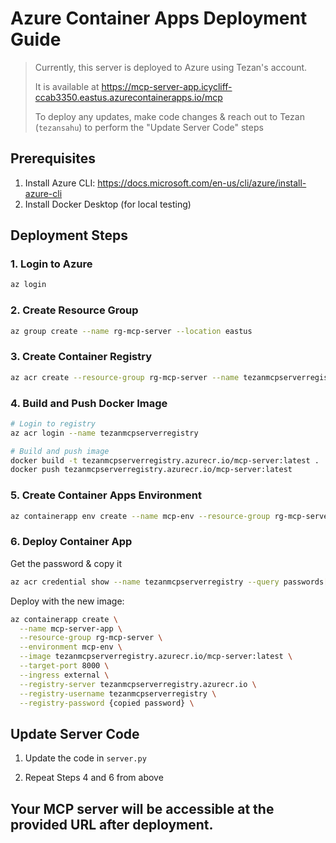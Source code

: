 # Azure Container Apps Deployment Guide

> Currently, this server is deployed to Azure using Tezan's account. 
>
> It is available at https://mcp-server-app.icycliff-ccab3350.eastus.azurecontainerapps.io/mcp
>
> To deploy any updates, make code changes & reach out to Tezan (`tezansahu`) to perform the "Update Server Code" steps

## Prerequisites
1. Install Azure CLI: https://docs.microsoft.com/en-us/cli/azure/install-azure-cli
2. Install Docker Desktop (for local testing)

## Deployment Steps

### 1. Login to Azure
```bash
az login
```

### 2. Create Resource Group
```bash
az group create --name rg-mcp-server --location eastus
```

### 3. Create Container Registry
```bash
az acr create --resource-group rg-mcp-server --name tezanmcpserverregistry --sku Basic --admin-enabled true
```

### 4. Build and Push Docker Image
```bash
# Login to registry
az acr login --name tezanmcpserverregistry

# Build and push image
docker build -t tezanmcpserverregistry.azurecr.io/mcp-server:latest .
docker push tezanmcpserverregistry.azurecr.io/mcp-server:latest
```

### 5. Create Container Apps Environment
```bash
az containerapp env create --name mcp-env --resource-group rg-mcp-server --location eastus
```

### 6. Deploy Container App

Get the password & copy it
```bash
az acr credential show --name tezanmcpserverregistry --query passwords[0].value -o tsv
```

Deploy with the new image:
```bash
az containerapp create \
  --name mcp-server-app \
  --resource-group rg-mcp-server \
  --environment mcp-env \
  --image tezanmcpserverregistry.azurecr.io/mcp-server:latest \
  --target-port 8000 \
  --ingress external \
  --registry-server tezanmcpserverregistry.azurecr.io \
  --registry-username tezanmcpserverregistry \
  --registry-password {copied password} \
```

## Update Server Code

1. Update the code in `server.py`

2. Repeat Steps 4 and 6 from above

## Your MCP server will be accessible at the provided URL after deployment.